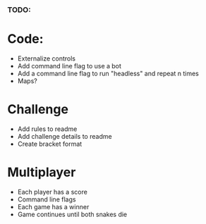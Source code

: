 ### TODO:

# Code:
* Externalize controls
* Add command line flag to use a bot
* Add a command line flag to run "headless" and repeat n times
* Maps?

# Challenge
* Add rules to readme
* Add challenge details to readme
* Create bracket format

# Multiplayer
* Each player has a score
* Command line flags
* Each game has a winner
* Game continues until both snakes die
